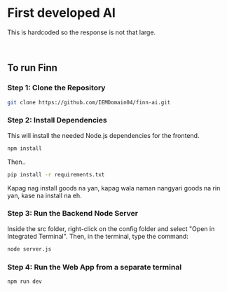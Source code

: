# First developed AI
This is hardcoded so the response is not that large.

<br>

## To run Finn

<h3> Step 1: Clone the Repository </h3>

```bash
git clone https://github.com/IEMDomain04/finn-ai.git
```

<h3> Step 2: Install Dependencies </h3>
This will install the needed Node.js dependencies for the frontend.

```bash
npm install
```

Then..

```bash
pip install -r requirements.txt
```

Kapag nag install goods na yan, kapag wala naman nangyari goods na rin yan, kase na install na eh.

<h3> Step 3: Run the Backend Node Server </h3>
Inside the src folder, right-click on the config folder and select "Open in Integrated Terminal". Then, in the terminal, type the command:

```bash
node server.js
```

<h3> Step 4: Run the Web App from a separate terminal </h3>

```bash
npm run dev
```